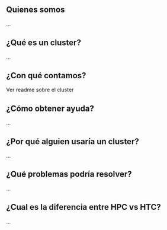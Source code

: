 ## Quienes somos
...

## ¿Qué es un cluster?
...

## ¿Con qué contamos?
Ver readme sobre el cluster

## ¿Cómo obtener ayuda?
...
## ¿Por qué alguien usaría un cluster?
...

## ¿Qué problemas podría resolver?
...

## ¿Cual es la diferencia entre HPC vs HTC?
...
